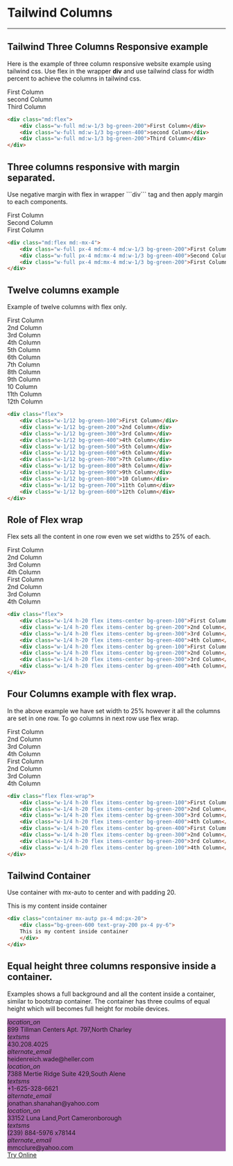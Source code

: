 <h1 class="text-gray-700 font-bold text-2xl md:text-3xl leading-snug">Tailwind Columns</h1>

<hr class="border-t-2 border-b-0 border-gray-100 mt-2 mb-8">

<h2 class="font-bold mb-4 text-gray-700 text-xl">Tailwind Three Columns Responsive example</h2>
<p class="my-4 leading-relaxed text-gray-700">Here is the example of three column responsive website example using tailwind css. Use flex in the wrapper <b>div</b> and use tailwind class for width percent to achieve the columns in tailwind css.</p>
<div class="p-4 border rounded-t-lg">
    <div class="md:flex">
        <div class="w-full md:w-1/3 bg-green-200">First Column</div>
        <div class="w-full md:w-1/3 bg-green-400">second Column</div>
        <div class="w-full md:w-1/3 bg-green-200">Third Column</div>
    </div>
</div>


```html
<div class="md:flex">
    <div class="w-full md:w-1/3 bg-green-200">First Column</div>
    <div class="w-full md:w-1/3 bg-green-400">second Column</div>
    <div class="w-full md:w-1/3 bg-green-200">Third Column</div>
</div>
```


<h2 class="font-bold mb-4 text-gray-700 text-xl mt-16">Three columns responsive with margin separated.</h2>
<p class="my-4 leading-relaxed text-gray-700">
Use negative margin with flex in wrapper ```div``` tag and then apply margin to each components.</p>
<div class="p-4 border rounded-t-lg">
    <div class="md:flex md:-mx-4">
        <div class="w-full md:mx-4 md:w-1/3 bg-green-200">First Column</div>
        <div class="w-full md:mx-4 md:w-1/3 bg-green-400">Second Column</div>
        <div class="w-full md:mx-4 md:w-1/3 bg-green-200">First Column</div>
    </div>
</div>

```html
<div class="md:flex md:-mx-4">
    <div class="w-full px-4 md:mx-4 md:w-1/3 bg-green-200">First Column</div>
    <div class="w-full px-4 md:mx-4 md:w-1/3 bg-green-400">Second Column</div>
    <div class="w-full px-4 md:mx-4 md:w-1/3 bg-green-200">First Column</div>
</div>
```


<h2 class="font-bold mb-4 text-gray-700 text-xl mt-16">Twelve columns example</h2>
<p class="my-4 leading-relaxed text-gray-700">Example of twelve columns with flex only.</p>
<div class="p-6 border text-center rounded-t-lg">
    <div class="flex">
        <div class="w-1/12 bg-green-100">First Column</div>
        <div class="w-1/12 bg-green-200">2nd Column</div>
        <div class="w-1/12 bg-green-300">3rd Column</div>
        <div class="w-1/12 bg-green-400">4th Column</div>
        <div class="w-1/12 bg-green-500">5th Column</div>
        <div class="w-1/12 bg-green-600">6th Column</div>
        <div class="w-1/12 bg-green-700">7th Column</div>
        <div class="w-1/12 bg-green-800">8th Column</div>
        <div class="w-1/12 bg-green-900">9th Column</div>
        <div class="w-1/12 bg-green-800">10 Column</div>
        <div class="w-1/12 bg-green-700">11th Column</div>
        <div class="w-1/12 bg-green-600">12th Column</div>
    </div>
</div>

```html
<div class="flex">
    <div class="w-1/12 bg-green-100">First Column</div>
    <div class="w-1/12 bg-green-200">2nd Column</div>
    <div class="w-1/12 bg-green-300">3rd Column</div>
    <div class="w-1/12 bg-green-400">4th Column</div>
    <div class="w-1/12 bg-green-500">5th Column</div>
    <div class="w-1/12 bg-green-600">6th Column</div>
    <div class="w-1/12 bg-green-700">7th Column</div>
    <div class="w-1/12 bg-green-800">8th Column</div>
    <div class="w-1/12 bg-green-900">9th Column</div>
    <div class="w-1/12 bg-green-800">10 Column</div>
    <div class="w-1/12 bg-green-700">11th Column</div>
    <div class="w-1/12 bg-green-600">12th Column</div>
</div>
```

<h2 class="font-bold mb-4 text-gray-700 text-xl mt-16">Role of Flex wrap</h2>
<p class="my-4 leading-relaxed text-gray-700">Flex sets all the content in one row even we set widths to 25% of each.</p>
<div class="p-6 border text-center rounded-t-lg">
    <div class="flex">
        <div class="w-1/4 h-20 flex items-center bg-green-100">First Column</div>
        <div class="w-1/4 h-20 flex items-center bg-green-200">2nd Column</div>
        <div class="w-1/4 h-20 flex items-center bg-green-300">3rd Column</div>
        <div class="w-1/4 h-20 flex items-center bg-green-400">4th Column</div>
        <div class="w-1/4 h-20 flex items-center bg-green-100">First Column</div>
        <div class="w-1/4 h-20 flex items-center bg-green-200">2nd Column</div>
        <div class="w-1/4 h-20 flex items-center bg-green-300">3rd Column</div>
        <div class="w-1/4 h-20 flex items-center bg-green-400">4th Column</div>
    </div>
</div>

```html
<div class="flex">
    <div class="w-1/4 h-20 flex items-center bg-green-100">First Column</div>
    <div class="w-1/4 h-20 flex items-center bg-green-200">2nd Column</div>
    <div class="w-1/4 h-20 flex items-center bg-green-300">3rd Column</div>
    <div class="w-1/4 h-20 flex items-center bg-green-400">4th Column</div>
    <div class="w-1/4 h-20 flex items-center bg-green-100">First Column</div>
    <div class="w-1/4 h-20 flex items-center bg-green-200">2nd Column</div>
    <div class="w-1/4 h-20 flex items-center bg-green-300">3rd Column</div>
    <div class="w-1/4 h-20 flex items-center bg-green-400">4th Column</div>
</div>
```

<h2 class="font-bold mb-4 text-gray-700 text-xl">Four Columns example with flex wrap.</h2>
<p class="my-4 leading-relaxed text-gray-700">In the above example we have set width to 25% however it all the columns are set in one row. To go columns in next row use flex wrap.</p>
<div class="p-6 border text-center rounded-t-lg">
    <div class="flex flex-wrap">
        <div class="w-1/4 h-20 flex items-center bg-green-100">First Column</div>
        <div class="w-1/4 h-20 flex items-center bg-green-200">2nd Column</div>
        <div class="w-1/4 h-20 flex items-center bg-green-300">3rd Column</div>
        <div class="w-1/4 h-20 flex items-center bg-green-400">4th Column</div>
        <div class="w-1/4 h-20 flex items-center bg-green-400">First Column</div>
        <div class="w-1/4 h-20 flex items-center bg-green-300">2nd Column</div>
        <div class="w-1/4 h-20 flex items-center bg-green-200">3rd Column</div>
        <div class="w-1/4 h-20 flex items-center bg-green-100">4th Column</div>
    </div>
</div>

```html
<div class="flex flex-wrap">
    <div class="w-1/4 h-20 flex items-center bg-green-100">First Column</div>
    <div class="w-1/4 h-20 flex items-center bg-green-200">2nd Column</div>
    <div class="w-1/4 h-20 flex items-center bg-green-300">3rd Column</div>
    <div class="w-1/4 h-20 flex items-center bg-green-400">4th Column</div>
    <div class="w-1/4 h-20 flex items-center bg-green-400">First Column</div>
    <div class="w-1/4 h-20 flex items-center bg-green-300">2nd Column</div>
    <div class="w-1/4 h-20 flex items-center bg-green-200">3rd Column</div>
    <div class="w-1/4 h-20 flex items-center bg-green-100">4th Column</div>
</div>
```
<h2 class="font-bold mb-4 text-gray-700 text-xl mt-16">Tailwind Container</h2>
<p class="my-4 leading-relaxed text-gray-700">Use container with mx-auto to center and with padding 20.</>
<div class="p-6 border rounded-t-lg">
    <div class="container mx-autp px-4 md:px-20">
        <div class="bg-green-600 text-gray-200 px-4 py-6">
        This is my content inside container
        </div>
    </div>
</div>

```html
<div class="container mx-autp px-4 md:px-20">
    <div class="bg-green-600 text-gray-200 px-4 py-6">
    This is my content inside container
    </div>
</div>
```

<h2 class="font-bold mb-4 text-gray-700 text-xl mt-16">Equal height three columns responsive inside a container.</h2>
<p class="my-4 leading-relaxed text-gray-700">Examples shows a full background and all the content inside a container, similar to bootstrap container. The container has three coulms of equal height which will becomes full height for mobile devices.</>
<div class="p-6 border rounded-t-lg">
    <div id="contacts" style="background-color: rgb(166, 105, 170);">
        <div class="container mx-auto md:px-20 px-2">
            <div class="flex flex-wrap justify-between break-all md:-mx-4">
                <div class="md:flex-1 w-full md:w-1/3 my-4 px-1">
                    <div class="bg-pink-100 h-full px-2 py-3">
                        <div class="flex mb-2">
                            <div><i class="fill-current material-icons text-gray-700"
                                    style="font-size: 0.875rem;">location_on</i></div>
                            <div class="ml-2 text-sm text-gray-800">899 Tillman Centers Apt. 797,North Charley</div>
                        </div>
                        <div class="flex mb-2">
                            <div><i class="fill-current material-icons text-gray-700"
                                    style="font-size: 0.875rem;">textsms</i></div>
                            <div class="ml-2 text-sm text-gray-800">430.208.4025</div>
                        </div>
                        <div class="flex">
                            <div><i class="fill-current material-icons text-gray-700"
                                    style="font-size: 0.875rem;">alternate_email</i></div>
                            <div class="ml-2 text-sm text-gray-800">heidenreich.wade@heller.com</div>
                        </div>
                    </div>
                </div>
                <div class="md:flex-1 w-full md:w-1/3 my-4 px-1">
                    <div class="bg-pink-100 h-full px-2 py-3">
                        <div class="flex mb-2">
                            <div><i class="fill-current material-icons text-gray-700"
                                    style="font-size: 0.875rem;">location_on</i></div>
                            <div class="ml-2 text-sm text-gray-800">7388 Mertie Ridge Suite 429,South Alene</div>
                        </div>
                        <div class="flex mb-2">
                            <div><i class="fill-current material-icons text-gray-700"
                                    style="font-size: 0.875rem;">textsms</i></div>
                            <div class="ml-2 text-sm text-gray-800">+1-625-328-6621</div>
                        </div>
                        <div class="flex">
                            <div><i class="fill-current material-icons text-gray-700"
                                    style="font-size: 0.875rem;">alternate_email</i></div>
                            <div class="ml-2 text-sm text-gray-800">jonathan.shanahan@yahoo.com</div>
                        </div>
                    </div>
                </div>
                <div class="md:flex-1 w-full md:w-1/3 my-4 px-1">
                    <div class="bg-pink-100 h-full px-2 py-3">
                        <div class="flex mb-2">
                            <div><i class="fill-current material-icons text-gray-700"
                                    style="font-size: 0.875rem;">location_on</i></div>
                            <div class="ml-2 text-sm text-gray-800">33152 Luna Land,Port Cameronborough</div>
                        </div>
                        <div class="flex mb-2">
                            <div><i class="fill-current material-icons text-gray-700"
                                    style="font-size: 0.875rem;">textsms</i></div>
                            <div class="ml-2 text-sm text-gray-800">(239) 884-5976 x78144</div>
                        </div>
                        <div class="flex">
                            <div><i class="fill-current material-icons text-gray-700"
                                    style="font-size: 0.875rem;">alternate_email</i></div>
                            <div class="ml-2 text-sm text-gray-800">mmcclure@yahoo.com</div>
                        </div>
                    </div>
                </div>
            </div>
        </div>
    </div>
</div>

<div class="p-6 border text-center rounded-t-lg mt-16">
    <a href="/editors/3-columns-responsive-equal-height-columns-inside-container-a078fa8c348a" class="leading-tight bg-blue-600 hover:text-gray-100 text-gray-200 rounded px-6 py-3 text-sm">Try Online</a>
</div>
